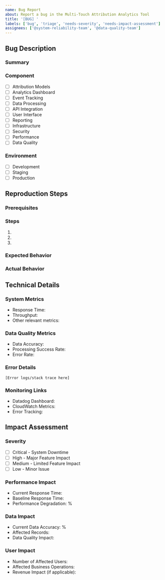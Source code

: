 ```yaml
---
name: Bug Report
about: Report a bug in the Multi-Touch Attribution Analytics Tool
title: '[BUG] '
labels: ['bug', 'triage', 'needs-severity', 'needs-impact-assessment']
assignees: ['@system-reliability-team', '@data-quality-team']
---
```


<!-- Please fill out this template completely to help us diagnose and fix the issue -->

## Bug Description

### Summary
<!-- Provide a clear and concise description of the bug with specific impact details -->

### Component
<!-- Select the affected component -->
- [ ] Attribution Models
- [ ] Analytics Dashboard
- [ ] Event Tracking
- [ ] Data Processing
- [ ] API Integration
- [ ] User Interface
- [ ] Reporting
- [ ] Infrastructure
- [ ] Security
- [ ] Performance
- [ ] Data Quality

### Environment
<!-- Select the environment where the bug occurs -->
- [ ] Development
- [ ] Staging
- [ ] Production

## Reproduction Steps

### Prerequisites
<!-- List any required setup, conditions, or test data needed -->

### Steps
<!-- Provide detailed step-by-step instructions to reproduce the bug -->
1. 
2. 
3. 

### Expected Behavior
<!-- Describe what should happen according to specifications -->

### Actual Behavior
<!-- Describe what actually happens, including error messages -->

## Technical Details

### System Metrics
<!-- Provide current system performance metrics -->
- Response Time: 
- Throughput: 
- Other relevant metrics: 

### Data Quality Metrics
<!-- Provide current data accuracy and quality metrics -->
- Data Accuracy: 
- Processing Success Rate: 
- Error Rate: 

### Error Details
<!-- Include error messages, stack traces, and relevant log entries -->
```
[Error logs/stack trace here]
```

### Monitoring Links
<!-- Provide links to relevant monitoring dashboards or alerts -->
- Datadog Dashboard: 
- CloudWatch Metrics: 
- Error Tracking: 

## Impact Assessment

### Severity
<!-- Select the severity level -->
- [ ] Critical - System Downtime
- [ ] High - Major Feature Impact
- [ ] Medium - Limited Feature Impact
- [ ] Low - Minor Issue

### Performance Impact
<!-- Quantify the impact on system performance metrics -->
- Current Response Time: 
- Baseline Response Time: 
- Performance Degradation: %

### Data Impact
<!-- Quantify the impact on data accuracy and quality -->
- Current Data Accuracy: %
- Affected Records: 
- Data Quality Impact: 

### User Impact
<!-- Describe the scope of user and business impact -->
- Number of Affected Users: 
- Affected Business Operations: 
- Revenue Impact (if applicable): 

<!-- Before submitting, please ensure all sections are filled out completely -->